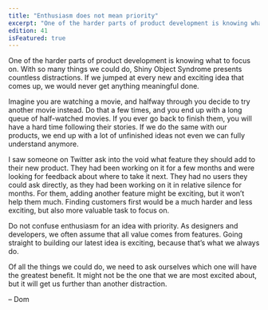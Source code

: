 ```yaml
---
title: "Enthusiasm does not mean priority"
excerpt: "One of the harder parts of product development is knowing what to focus on."
edition: 41
isFeatured: true
---
```

One of the harder parts of product development is knowing what to focus on. With so many things we could do, Shiny Object Syndrome presents countless distractions. If we jumped at every new and exciting idea that comes up, we would never get anything meaningful done.

Imagine you are watching a movie, and halfway through you decide to try another movie instead. Do that a few times, and you end up with a long queue of half-watched movies. If you ever go back to finish them, you will have a hard time following their stories. If we do the same with our products, we end up with a lot of unfinished ideas not even we can fully understand anymore.

I saw someone on Twitter ask into the void what feature they should add to their new product. They had been working on it for a few months and were looking for feedback about where to take it next. They had no users they could ask directly, as they had been working on it in relative silence for months. For them, adding another feature might be exciting, but it won’t help them much. Finding customers first would be a much harder and less exciting, but also more valuable task to focus on.

Do not confuse enthusiasm for an idea with priority. As designers and developers, we often assume that all value comes from features. Going straight to building our latest idea is exciting, because that’s what we always do.

Of all the things we could do, we need to ask ourselves which one will have the greatest benefit. It might not be the one that we are most excited about, but it will get us further than another distraction.

– Dom
